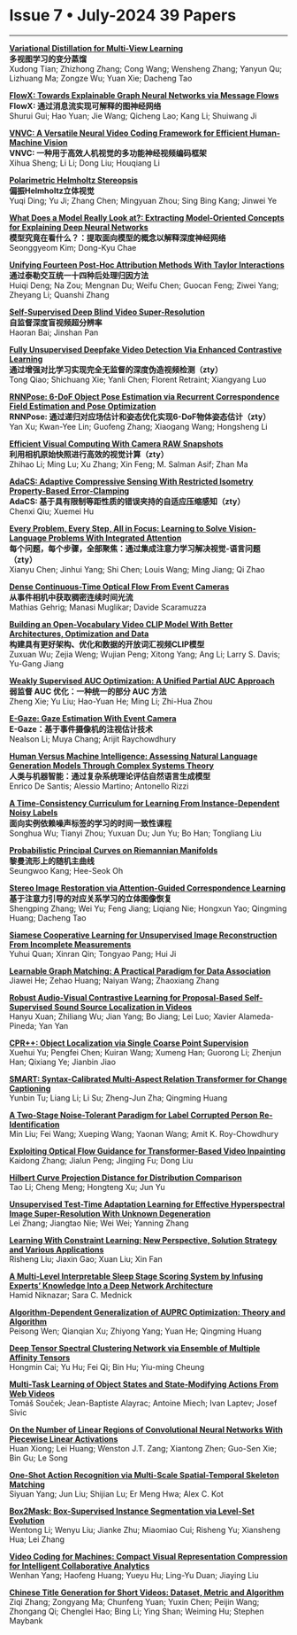 # Issue 7 • July-2024 39 Papers
 
****

**[Variational Distillation for Multi-View Learning](https://ieeexplore.ieee.org/document/10372503/)**  
**多视图学习的变分蒸馏**   
Xudong Tian; Zhizhong Zhang; Cong Wang; Wensheng Zhang; Yanyun Qu; Lizhuang Ma; Zongze Wu; Yuan Xie; Dacheng Tao  

**[FlowX: Towards Explainable Graph Neural Networks via Message Flows](https://ieeexplore.ieee.org/document/10374255/)**  
**FlowX: 通过消息流实现可解释的图神经网络**   
Shurui Gui; Hao Yuan; Jie Wang; Qicheng Lao; Kang Li; Shuiwang Ji  

**[VNVC: A Versatile Neural Video Coding Framework for Efficient Human-Machine Vision](https://ieeexplore.ieee.org/document/10411051/)**  
**VNVC: 一种用于高效人机视觉的多功能神经视频编码框架**  
Xihua Sheng; Li Li; Dong Liu; Houqiang Li  

**[Polarimetric Helmholtz Stereopsis](https://ieeexplore.ieee.org/document/10414400/)**  
**偏振Helmholtz立体视觉**  
Yuqi Ding; Yu Ji; Zhang Chen; Mingyuan Zhou; Sing Bing Kang; Jinwei Ye  

**[What Does a Model Really Look at?: Extracting Model-Oriented Concepts for Explaining Deep Neural Networks](https://ieeexplore.ieee.org/document/10412652/)**  
**模型究竟在看什么？：提取面向模型的概念以解释深度神经网络**  
Seonggyeom Kim; Dong-Kyu Chae  

**[Unifying Fourteen Post-Hoc Attribution Methods With Taylor Interactions](https://ieeexplore.ieee.org/document/10414149/)**  
**通过泰勒交互统一十四种后处理归因方法**  
Huiqi Deng; Na Zou; Mengnan Du; Weifu Chen; Guocan Feng; Ziwei Yang; Zheyang Li; Quanshi Zhang  

**[Self-Supervised Deep Blind Video Super-Resolution](https://ieeexplore.ieee.org/document/10428075/)**  
**自监督深度盲视频超分辨率**  
Haoran Bai; Jinshan Pan  

**[Fully Unsupervised Deepfake Video Detection Via Enhanced Contrastive Learning](https://ieeexplore.ieee.org/document/10411047/)**  
**通过增强对比学习实现完全无监督的深度伪造视频检测（zty）**  
Tong Qiao; Shichuang Xie; Yanli Chen; Florent Retraint; Xiangyang Luo  

**[RNNPose: 6-DoF Object Pose Estimation via Recurrent Correspondence Field Estimation and Pose Optimization](https://ieeexplore.ieee.org/document/10416758/)**  
**RNNPose: 通过递归对应场估计和姿态优化实现6-DoF物体姿态估计（zty）**  
Yan Xu; Kwan-Yee Lin; Guofeng Zhang; Xiaogang Wang; Hongsheng Li  

**[Efficient Visual Computing With Camera RAW Snapshots](https://ieeexplore.ieee.org/document/10415533/)**  
**利用相机原始快照进行高效的视觉计算（zty）**  
Zhihao Li; Ming Lu; Xu Zhang; Xin Feng; M. Salman Asif; Zhan Ma  

**[AdaCS: Adaptive Compressive Sensing With Restricted Isometry Property-Based Error-Clamping](https://ieeexplore.ieee.org/document/10412658/)**  
**AdaCS: 基于具有限制等距性质的错误夹持的自适应压缩感知（zty）**  
Chenxi Qiu; Xuemei Hu  

**[Every Problem, Every Step, All in Focus: Learning to Solve Vision-Language Problems With Integrated Attention](https://ieeexplore.ieee.org/document/10412655/)**  
**每个问题，每个步骤，全部聚焦：通过集成注意力学习解决视觉-语言问题（zty）**  
Xianyu Chen; Jinhui Yang; Shi Chen; Louis Wang; Ming Jiang; Qi Zhao  

**[Dense Continuous-Time Optical Flow From Event Cameras](https://ieeexplore.ieee.org/document/10419040/)**  
**从事件相机中获取稠密连续时间光流**  
Mathias Gehrig; Manasi Muglikar; Davide Scaramuzza  

**[Building an Open-Vocabulary Video CLIP Model With Better Architectures, Optimization and Data](https://ieeexplore.ieee.org/document/10412661/)**  
**构建具有更好架构、优化和数据的开放词汇视频CLIP模型**  
Zuxuan Wu; Zejia Weng; Wujian Peng; Xitong Yang; Ang Li; Larry S. Davis; Yu-Gang Jiang  

**[Weakly Supervised AUC Optimization: A Unified Partial AUC Approach](https://ieeexplore.ieee.org/document/10413526/)**  
**弱监督 AUC 优化：一种统一的部分 AUC 方法**   
Zheng Xie; Yu Liu; Hao-Yuan He; Ming Li; Zhi-Hua Zhou  

**[E-Gaze: Gaze Estimation With Event Camera](https://ieeexplore.ieee.org/document/10416378/)**  
**E-Gaze：基于事件摄像机的注视估计技术**  
Nealson Li; Muya Chang; Arijit Raychowdhury  

**[Human Versus Machine Intelligence: Assessing Natural Language Generation Models Through Complex Systems Theory](https://ieeexplore.ieee.org/document/10413606/)**  
**人类与机器智能：通过复杂系统理论评估自然语言生成模型**  
Enrico De Santis; Alessio Martino; Antonello Rizzi  

**[A Time-Consistency Curriculum for Learning From Instance-Dependent Noisy Labels](https://ieeexplore.ieee.org/document/10418893/)**  
**面向实例依赖噪声标签的学习的时间一致性课程**  
Songhua Wu; Tianyi Zhou; Yuxuan Du; Jun Yu; Bo Han; Tongliang Liu  

**[Probabilistic Principal Curves on Riemannian Manifolds](https://ieeexplore.ieee.org/document/10413614/)**  
**黎曼流形上的随机主曲线**  
Seungwoo Kang; Hee-Seok Oh  

**[Stereo Image Restoration via Attention-Guided Correspondence Learning](https://ieeexplore.ieee.org/document/10412659/)**  
**基于注意力引导的对应关系学习的立体图像恢复**  
Shengping Zhang; Wei Yu; Feng Jiang; Liqiang Nie; Hongxun Yao; Qingming Huang; Dacheng Tao  

**[Siamese Cooperative Learning for Unsupervised Image Reconstruction From Incomplete Measurements](https://ieeexplore.ieee.org/document/10415211/)**  
Yuhui Quan; Xinran Qin; Tongyao Pang; Hui Ji  

**[Learnable Graph Matching: A Practical Paradigm for Data Association](https://ieeexplore.ieee.org/document/10423205/)**  
Jiawei He; Zehao Huang; Naiyan Wang; Zhaoxiang Zhang  

**[Robust Audio-Visual Contrastive Learning for Proposal-Based Self-Supervised Sound Source Localization in Videos](https://ieeexplore.ieee.org/document/10423816/)**  
Hanyu Xuan; Zhiliang Wu; Jian Yang; Bo Jiang; Lei Luo; Xavier Alameda-Pineda; Yan Yan  

**[CPR++: Object Localization via Single Coarse Point Supervision](https://ieeexplore.ieee.org/document/10419178/)**  
Xuehui Yu; Pengfei Chen; Kuiran Wang; Xumeng Han; Guorong Li; Zhenjun Han; Qixiang Ye; Jianbin Jiao  

**[SMART: Syntax-Calibrated Multi-Aspect Relation Transformer for Change Captioning](https://ieeexplore.ieee.org/document/10433795/)**  
Yunbin Tu; Liang Li; Li Su; Zheng-Jun Zha; Qingming Huang  

**[A Two-Stage Noise-Tolerant Paradigm for Label Corrupted Person Re-Identification](https://ieeexplore.ieee.org/document/10419038/)**  
Min Liu; Fei Wang; Xueping Wang; Yaonan Wang; Amit K. Roy-Chowdhury  

**[Exploiting Optical Flow Guidance for Transformer-Based Video Inpainting](https://ieeexplore.ieee.org/document/10418551/)**  
Kaidong Zhang; Jialun Peng; Jingjing Fu; Dong Liu  

**[Hilbert Curve Projection Distance for Distribution Comparison](https://ieeexplore.ieee.org/document/10428036/)**  
Tao Li; Cheng Meng; Hongteng Xu; Jun Yu  

**[Unsupervised Test-Time Adaptation Learning for Effective Hyperspectral Image Super-Resolution With Unknown Degeneration](https://ieeexplore.ieee.org/document/10420496/)**  
Lei Zhang; Jiangtao Nie; Wei Wei; Yanning Zhang  

**[Learning With Constraint Learning: New Perspective, Solution Strategy and Various Applications](https://ieeexplore.ieee.org/document/10430445/)**  
Risheng Liu; Jiaxin Gao; Xuan Liu; Xin Fan  

**[A Multi-Level Interpretable Sleep Stage Scoring System by Infusing Experts’ Knowledge Into a Deep Network Architecture](https://ieeexplore.ieee.org/document/10436701/)**  
Hamid Niknazar; Sara C. Mednick  

**[Algorithm-Dependent Generalization of AUPRC Optimization: Theory and Algorithm](https://ieeexplore.ieee.org/document/10422838/)**  
Peisong Wen; Qianqian Xu; Zhiyong Yang; Yuan He; Qingming Huang  

**[Deep Tensor Spectral Clustering Network via Ensemble of Multiple Affinity Tensors](https://ieeexplore.ieee.org/document/10420464/)**  
Hongmin Cai; Yu Hu; Fei Qi; Bin Hu; Yiu-ming Cheung  

**[Multi-Task Learning of Object States and State-Modifying Actions From Web Videos](https://ieeexplore.ieee.org/document/10420504/)**  
Tomáš Souček; Jean-Baptiste Alayrac; Antoine Miech; Ivan Laptev; Josef Sivic  

**[On the Number of Linear Regions of Convolutional Neural Networks With Piecewise Linear Activations](https://ieeexplore.ieee.org/document/10418534/)**  
Huan Xiong; Lei Huang; Wenston J.T. Zang; Xiantong Zhen; Guo-Sen Xie; Bin Gu; Le Song  

**[One-Shot Action Recognition via Multi-Scale Spatial-Temporal Skeleton Matching](https://ieeexplore.ieee.org/document/10428035/)**  
Siyuan Yang; Jun Liu; Shijian Lu; Er Meng Hwa; Alex C. Kot  

**[Box2Mask: Box-Supervised Instance Segmentation via Level-Set Evolution](https://ieeexplore.ieee.org/document/10423160/)**  
Wentong Li; Wenyu Liu; Jianke Zhu; Miaomiao Cui; Risheng Yu; Xiansheng Hua; Lei Zhang  

**[Video Coding for Machines: Compact Visual Representation Compression for Intelligent Collaborative Analytics](https://ieeexplore.ieee.org/document/10440522/)**  
Wenhan Yang; Haofeng Huang; Yueyu Hu; Ling-Yu Duan; Jiaying Liu  

**[Chinese Title Generation for Short Videos: Dataset, Metric and Algorithm](https://ieeexplore.ieee.org/document/10436633/)**  
Ziqi Zhang; Zongyang Ma; Chunfeng Yuan; Yuxin Chen; Peijin Wang; Zhongang Qi; Chenglei Hao; Bing Li; Ying Shan; Weiming Hu; Stephen Maybank  
